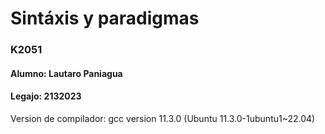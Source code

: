 # Sintáxis y paradigmas 
### K2051

#### Alumno: Lautaro Paniagua
#### Legajo: 2132023

Version de compilador: gcc version 11.3.0 (Ubuntu 11.3.0-1ubuntu1~22.04)
